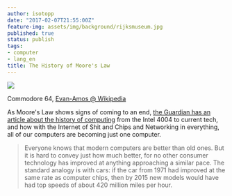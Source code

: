 ```yaml
---
author: isotopp
date: "2017-02-07T21:55:00Z"
feature-img: assets/img/background/rijksmuseum.jpg
published: true
status: publish
tags:
- computer
- lang_en
title: The History of Moore's Law
---
```

[![](/uploads/2017/02/Commodore-64-Computer-768x392.jpg)](https://www.theguardian.com/technology/2017/jan/26/vanishing-point-rise-invisible-computer)

Commodore 64, [Evan-Amos @ Wikipedia](https://en.wikipedia.org/wiki/Commodore_64#/media/File:Commodore-64-Computer.jpg)

As Moore's Law shows signs of coming to an end, 
[the Guardian has an article about the history of computing](https://www.theguardian.com/technology/2017/jan/26/vanishing-point-rise-invisible-computer)
from the Intel 4004 to current tech, and how with the Internet of Shit and
Chips and Networking in everything, all of our computers are becoming just
one computer.

> Everyone knows that modern computers are better than old ones. But it is
> hard to convey just how much better, for no other consumer technology has
> improved at anything approaching a similar pace. The standard analogy is
> with cars: if the car from 1971 had improved at the same rate as computer
> chips, then by 2015 new models would have had top speeds of about 420
> million miles per hour.
